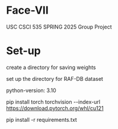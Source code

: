 # Face-VII
USC CSCI 535 SPRING 2025 Group Project


# Set-up
create a directory for saving weights

set up the directory for RAF-DB dataset

python-version: 3.10

pip install torch torchvision --index-url https://download.pytorch.org/whl/cu121

pip install -r requirements.txt